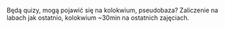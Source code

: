 Będą quizy, mogą pojawić się na kolokwium, pseudobaza?
Zaliczenie na labach jak ostatnio, kolokwium ~30min na ostatnich zajęciach.